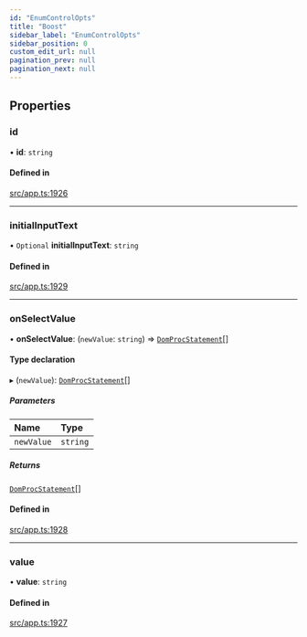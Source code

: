 ```yaml
---
id: "EnumControlOpts"
title: "Boost"
sidebar_label: "EnumControlOpts"
sidebar_position: 0
custom_edit_url: null
pagination_prev: null
pagination_next: null
---
```


## Properties

### id

• **id**: `string`

#### Defined in

[src/app.ts:1926](https://github.com/yolmio/boost/blob/5cada48/src/app.ts#L1926)

___

### initialInputText

• `Optional` **initialInputText**: `string`

#### Defined in

[src/app.ts:1929](https://github.com/yolmio/boost/blob/5cada48/src/app.ts#L1929)

___

### onSelectValue

• **onSelectValue**: (`newValue`: `string`) => [`DomProcStatement`](../namespaces/yom.md#domprocstatement)[]

#### Type declaration

▸ (`newValue`): [`DomProcStatement`](../namespaces/yom.md#domprocstatement)[]

##### Parameters

| Name | Type |
| :------ | :------ |
| `newValue` | `string` |

##### Returns

[`DomProcStatement`](../namespaces/yom.md#domprocstatement)[]

#### Defined in

[src/app.ts:1928](https://github.com/yolmio/boost/blob/5cada48/src/app.ts#L1928)

___

### value

• **value**: `string`

#### Defined in

[src/app.ts:1927](https://github.com/yolmio/boost/blob/5cada48/src/app.ts#L1927)
